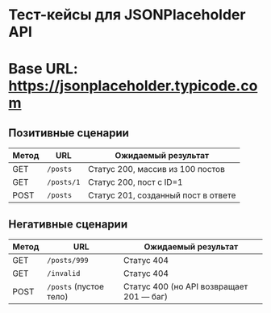 # Тест-кейсы для JSONPlaceholder API
# Base URL: https://jsonplaceholder.typicode.com

## Позитивные сценарии

| Метод | URL | Ожидаемый результат |
|-------|-----|---------------------|
| GET | `/posts` | Статус 200, массив из 100 постов |
| GET | `/posts/1` | Статус 200, пост с ID=1 |
| POST | `/posts` | Статус 201, созданный пост в ответе |

## Негативные сценарии

| Метод | URL | Ожидаемый результат |
|-------|-----|---------------------|
| GET | `/posts/999` | Статус 404 |
| GET | `/invalid` | Статус 404 |
| POST | `/posts` (пустое тело) | Статус 400 (но API возвращает 201 — баг) |
